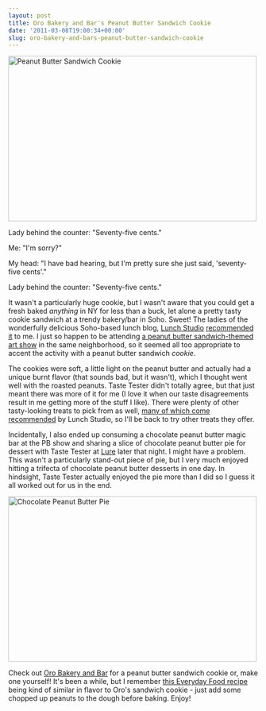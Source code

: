 ```yaml
---
layout: post
title: Oro Bakery and Bar's Peanut Butter Sandwich Cookie
date: '2011-03-08T19:00:34+00:00'
slug: oro-bakery-and-bars-peanut-butter-sandwich-cookie
---
```

<a href="http://www.flickr.com/photos/kstar810/5509968583/" title="Peanut Butter Sandwich Cookie by kstar810, on Flickr"><img src="http://farm6.static.flickr.com/5098/5509968583_4eae953fe0.jpg" width="500" height="333" alt="Peanut Butter Sandwich Cookie" /></a>

Lady behind the counter: "Seventy-five cents."

Me: "I'm sorry?"

My head: "I have bad hearing, but I'm pretty sure she just said, 'seventy-five cents'."

Lady behind the counter: "Seventy-five cents."

It wasn't a particularly huge cookie, but I wasn't aware that you could get a fresh baked <em>anything</em> in NY for less than a buck, let alone a pretty tasty cookie sandwich at a trendy bakery/bar in Soho. Sweet! The ladies of the wonderfully delicious Soho-based lunch blog, <a href="http://lunchstudio.blogspot.com/">Lunch Studio</a> <a href="http://lunchstudio.blogspot.com/2011/03/400pm-peanut-butter-cookies-with.html">recommended it</a> to me. I just so happen to be attending <a href="http://www.cpbgallery.com/2011/03/07/the-nutropolitan-museum-of-art/">a peanut butter sandwich-themed art show</a> in the same neighborhood, so it seemed all too appropriate to accent the activity with a peanut butter sandwich <em>cookie</em>. 

The cookies were soft, a little light on the peanut butter and actually had a unique burnt flavor (that sounds bad, but it wasn't), which I thought went well with the roasted peanuts. Taste Tester didn't totally agree, but that just meant there was more of it for me (I love it when our taste disagreements result in me getting more of the stuff I like). There were plenty of other tasty-looking treats to pick from as well, <a href="http://lunchstudio.blogspot.com/search?q=oro">many of which come recommended</a> by Lunch Studio, so I'll be back to try other treats they offer.

Incidentally, I also ended up consuming a chocolate peanut butter magic bar at the PB show and sharing a slice of chocolate peanut butter pie for dessert with Taste Tester at <a href="http://www.lurefishbar.com/index.php">Lure</a> later that night. I might have a problem. This wasn't a particularly stand-out piece of pie, but I very much enjoyed hitting a trifecta of chocolate peanut butter desserts in one day. In hindsight, Taste Tester actually enjoyed the pie more than I did so I guess it all worked out for us in the end.

<a href="http://www.flickr.com/photos/kstar810/5510038035/" title="Chocolate Peanut Butter Pie by kstar810, on Flickr"><img src="http://farm6.static.flickr.com/5180/5510038035_f393605a1a.jpg" width="500" height="333" alt="Chocolate Peanut Butter Pie" /></a>

Check out <a href="http://www.orobakerybar.com/">Oro Bakery and Bar</a> for a peanut butter sandwich cookie or, make one yourself! It's been a while, but I remember <a href="http://www.cpbgallery.com/2008/05/14/chocolate-peanut-butter-sandwich-cookies/">this Everyday Food recipe</a> being kind of similar in flavor to Oro's sandwich cookie - just add some chopped up peanuts to the dough before baking. Enjoy!
